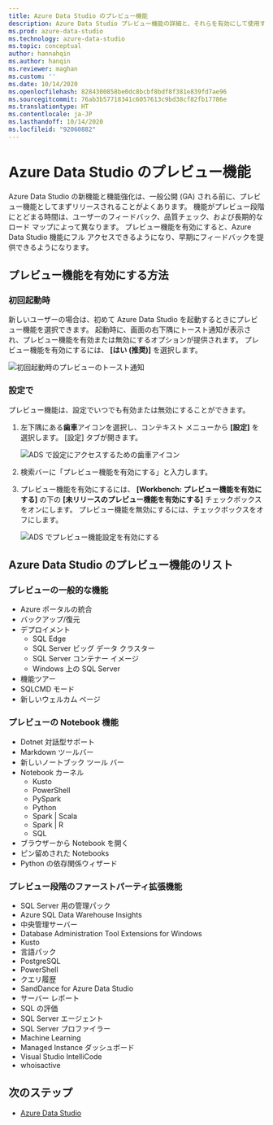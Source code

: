 ```yaml
---
title: Azure Data Studio のプレビュー機能
description: Azure Data Studio プレビュー機能の詳細と、それらを有効にして使用する方法について説明します。
ms.prod: azure-data-studio
ms.technology: azure-data-studio
ms.topic: conceptual
author: hannahqin
ms.author: hanqin
ms.reviewer: maghan
ms.custom: ''
ms.date: 10/14/2020
ms.openlocfilehash: 8284300858be0dc8bcbf8bdf8f381e839fd7ae96
ms.sourcegitcommit: 76ab3b57718341c6057613c9bd38cf82fb17786e
ms.translationtype: HT
ms.contentlocale: ja-JP
ms.lasthandoff: 10/14/2020
ms.locfileid: "92060882"
---
```

# <a name="preview-features-in-azure-data-studio"></a>Azure Data Studio のプレビュー機能

Azure Data Studio の新機能と機能強化は、一般公開 (GA) される前に、プレビュー機能としてまずリリースされることがよくあります。 機能がプレビュー段階にとどまる時間は、ユーザーのフィードバック、品質チェック、および長期的なロード マップによって異なります。 プレビュー機能を有効にすると、Azure Data Studio 機能にフル アクセスできるようになり、早期にフィードバックを提供できるようになります。

## <a name="how-do-i-enable-preview-features"></a>プレビュー機能を有効にする方法

### <a name="on-first-launch"></a>初回起動時

新しいユーザーの場合は、初めて Azure Data Studio を起動するときにプレビュー機能を選択できます。 起動時に、画面の右下隅にトースト通知が表示され、プレビュー機能を有効または無効にするオプションが提供されます。 プレビュー機能を有効にするには、 **[はい (推奨)]** を選択します。

![初回起動時のプレビューのトースト通知](./media/getting-started/preview-toast-notification.png)

### <a name="in-settings"></a>設定で

プレビュー機能は、設定でいつでも有効または無効にすることができます。

1. 左下隅にある**歯車**アイコンを選択し、コンテキスト メニューから **[設定]** を選択します。 [設定] タブが開きます。

   ![ADS で設定にアクセスするための歯車アイコン](./media/settings/open-settings-menu.png)

2. 検索バーに「プレビュー機能を有効にする」と入力します。

3. プレビュー機能を有効にするには、 **[Workbench: プレビュー機能を有効にする]** の下の **[未リリースのプレビュー機能を有効にする]** チェックボックスをオンにします。 プレビュー機能を無効にするには、チェックボックスをオフにします。

   ![ADS でプレビュー機能設定を有効にする](./media/settings/preview-features-settings.png)

## <a name="list-of-preview-features-in-azure-data-studio"></a>Azure Data Studio のプレビュー機能のリスト

### <a name="general-features-in-preview"></a>プレビューの一般的な機能

* Azure ポータルの統合
* バックアップ/復元
* デプロイメント
    * SQL Edge
    * SQL Server ビッグ データ クラスター
    * SQL Server コンテナー イメージ
    * Windows 上の SQL Server
* 機能ツアー
*  SQLCMD モード
* 新しいウェルカム ページ

### <a name="notebook-features-in-preview"></a>プレビューの Notebook 機能

* Dotnet 対話型サポート
* Markdown ツールバー
*  新しいノートブック ツール バー
* Notebook カーネル
    * Kusto
    * PowerShell
    * PySpark
    * Python
    * Spark | Scala
    * Spark | R
    * SQL
* ブラウザーから Notebook を開く
* ピン留めされた Notebooks
* Python の依存関係ウィザード

### <a name="first-party-extensions-in-preview"></a>プレビュー段階のファーストパーティ拡張機能

* SQL Server 用の管理パック
* Azure SQL Data Warehouse Insights
* 中央管理サーバー
* Database Administration Tool Extensions for Windows
* Kusto
* 言語パック
* PostgreSQL
* PowerShell
* クエリ履歴
* SandDance for Azure Data Studio
* サーバー レポート
* SQL の評価
* SQL Server エージェント
* SQL Server プロファイラー
* Machine Learning
* Managed Instance ダッシュボード
* Visual Studio IntelliCode
* whoisactive

## <a name="next-steps"></a>次のステップ

* [Azure Data Studio](what-is.md)

